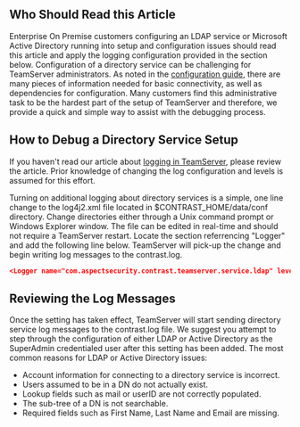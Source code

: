 <!--
title: "Debugging the Configuration of Active Directory or LDAP authentication services."
description: "Debugging the Configuration of Active Directory or LDAP authentication services."
-->

## Who Should Read this Article
Enterprise On Premise customers configuring an LDAP service or Microsoft Active Directory running into setup and configuration issues should read this article and apply the logging configuration provided in the section below. Configuration of a directory service can be challenging for TeamServer administrators. As noted in the [configuration guide](https://docs.contrastsecurity.com/admin_tsconfig.html), there are many pieces of information needed for basic connectivity, as well as dependencies for configuration. Many customers find this administrative task to be the hardest part of the setup of TeamServer and therefore, we provide a quick and simple way to assist with the debugging process.

## How to Debug a Directory Service Setup
If you haven't read our article about [logging in TeamServer](https://docs.contrastsecurity.com/admin_tsconfig.html#log), please review the article. Prior knowledge of changing the log configuration and levels is assumed for this effort. 

Turning on additional logging about directory services is a simple, one line change to the log4j2.xml file located in $CONTRAST_HOME/data/conf directory. Change directories either through a Unix command prompt or Windows Explorer window. The file can be edited in real-time and should not require a TeamServer restart. Locate the section referrencing "Logger" and add the following line below. TeamServer will pick-up the change and begin writing log messages to the contrast.log.

```json
<Logger name="com.aspectsecurity.contrast.teamserver.service.ldap" level="TRACE"></Logger>
```

## Reviewing the Log Messages
Once the setting has taken effect, TeamServer will start sending directory service log messages to the contrast.log file. We suggest you attempt to step through the configuration of either LDAP or Active Directory as the SuperAdmin credentialed user after this setting has been added. The most common reasons for LDAP or Active Directory issues:

* Account information for connecting to a directory service is incorrect.
* Users assumed to be in a DN do not actually exist.
* Lookup fields such as mail or userID are not correctly populated.
* The sub-tree of a DN is not searchable.
* Required fields such as First Name, Last Name and Email are missing.
